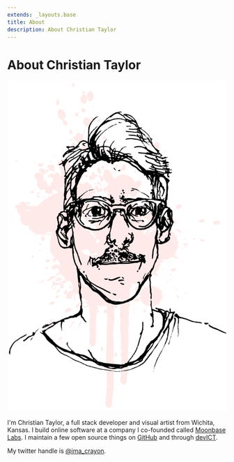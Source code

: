 ```yaml
---
extends: _layouts.base
title: About
description: About Christian Taylor
---
```


<div class="py-12 sm:pt-12">
    <h1 class="sr-only">About Christian Taylor</h1>
    <div class="mx-auto px-4 max-w-2xl grid gap-4 sm:grid-cols-2 items-center">
        <img loading="lazy" src="/assets/img/christian-taylor.png" alt="Photo of Christian Taylor" class="block mx-auto w-3/5 sm:w-full">
        <div class="px-4 sm:px-0">
            <div class="prose">
                <p>
                    I'm Christian Taylor, a full stack developer and visual artist from Wichita, Kansas.
                    I build online software at a company I co-founded called <a href="https://moonbaselabs.com">Moonbase Labs</a>.
                    I maintain a few open source things on <a href="https://github.com/imacrayon">GitHub</a> and through <a href="https://devict.org">devICT</a>.
                </p>
                <p>My twitter handle is <a href="https://twitter.com/ima_crayon">@ima_crayon</a>.</p>
            </div>
        </div>
    </div>
</div>
